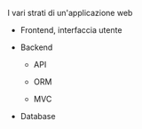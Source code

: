 I vari strati di un'applicazione web

- Frontend, interfaccia utente

- Backend

    - API

    - ORM

    - MVC

- Database
